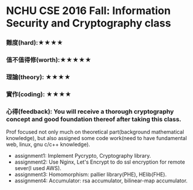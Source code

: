 # NCHU CSE 2016 Fall: Information Security and Cryptography class
### 難度(hard):★★★★
### 值不值得修(worth):★★★★★
### 理論(theory): ★★★★
### 實作(coding): ★★★★
### 心得(feedback): You will receive a thorough cryptography concept and good foundation thereof after taking this class. 
Prof focused not only much on theoretical part(background mathematical knowledge), but also assigned some 
code work(need to have fundamental web, linux, gnu c/c++ knowledge).

- assignment1: Implement Pycrypto, Cryptography library.  
- assignment2: Use Nginx, Let's Encrypt to do ssl encryption for remote sever(I used AWS).
- assignment3: Homomorphism: pallier library(PHE), HElib(FHE).
- assignment4: Accumulator: rsa accumulator, bilinear-map accumulator.
